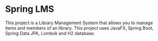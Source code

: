 # Spring LMS
This project is a Library Management System that allows you to manage items and members of an library.
This project uses JavaFX, Spring Boot, Spring Data JPA, Lombok and H2 database.
